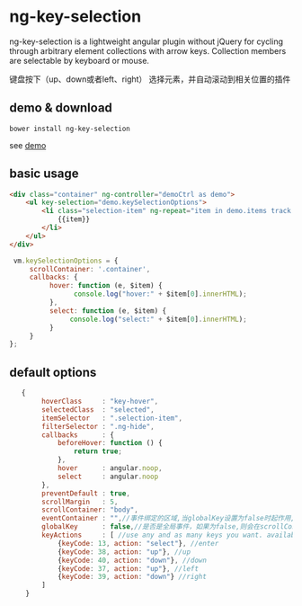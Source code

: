 # ng-key-selection
ng-key-selection is a lightweight angular plugin without jQuery for cycling through arbitrary element collections with arrow keys. 
Collection members are selectable by keyboard or mouse.

键盘按下（up、down或者left、right） 选择元素，并自动滚动到相关位置的插件

## demo & download

`bower install ng-key-selection`
          
see [demo](http://why520crazy.github.io/ng-key-selection)
          
## basic usage

```html
<div class="container" ng-controller="demoCtrl as demo">
    <ul key-selection="demo.keySelectionOptions">
        <li class="selection-item" ng-repeat="item in demo.items track by $index">
            {{item}}
        </li>
    </ul>
</div>
```

```js
 vm.keySelectionOptions = {
     scrollContainer: '.container',
     callbacks: {
          hover: function (e, $item) {
                console.log("hover:" + $item[0].innerHTML);
          },
          select: function (e, $item) {
               console.log("select:" + $item[0].innerHTML);
          }
     }
};
```


## default options

```js
   {
        hoverClass     : "key-hover",
        selectedClass  : "selected",
        itemSelector   : ".selection-item",
        filterSelector : ".ng-hide",
        callbacks      : {
            beforeHover: function () {
                return true;
            },
            hover      : angular.noop,
            select     : angular.noop
        },
        preventDefault : true,
        scrollMargin   : 5,
        scrollContainer: "body",
        eventContainer : "",//事件绑定的区域,当globalKey设置为false时起作用,默认为scrollContainer
        globalKey      : false,//是否是全局事件，如果为false,则会在scrollContainer绑定keydown事件，否则会在document上绑定
        keyActions     : [ //use any and as many keys you want. available actions: "select", "up", "down"
            {keyCode: 13, action: "select"}, //enter
            {keyCode: 38, action: "up"}, //up
            {keyCode: 40, action: "down"}, //down
            {keyCode: 37, action: "up"}, //left
            {keyCode: 39, action: "down"} //right
        ]
    }
```
